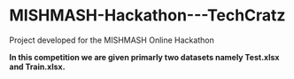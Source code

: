 # MISHMASH-Hackathon---TechCratz
Project developed for the MISHMASH Online Hackathon 

<b> In this competition we are given primarly two datasets namely Test.xlsx and Train.xlsx. </b>
